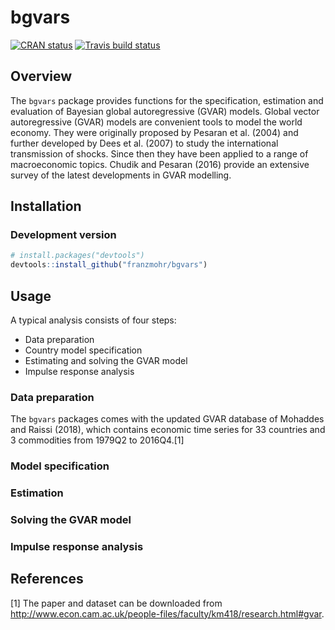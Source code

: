 
<!-- README.md is generated from README.Rmd. Please edit that file -->
bgvars
======

[![CRAN status](https://www.r-pkg.org/badges/version/bgvars)](https://cran.r-project.org/package=bgvars) [![Travis build status](https://travis-ci.org/franzmohr/bgvars.svg?branch=master)](https://travis-ci.org/franzmohr/bgvars)

Overview
--------

The `bgvars` package provides functions for the specification, estimation and evaluation of Bayesian global autoregressive (GVAR) models. Global vector autoregressive (GVAR) models are convenient tools to model the world economy. They were originally proposed by Pesaran et al. (2004) and further developed by Dees et al. (2007) to study the international transmission of shocks. Since then they have been applied to a range of macroeconomic topics. Chudik and Pesaran (2016) provide an extensive survey of the latest developments in GVAR modelling.

Installation
------------

### Development version

``` r
# install.packages("devtools")
devtools::install_github("franzmohr/bgvars")
```

Usage
-----

A typical analysis consists of four steps:

-   Data preparation
-   Country model specification
-   Estimating and solving the GVAR model
-   Impulse response analysis

### Data preparation

The `bgvars` packages comes with the updated GVAR database of Mohaddes and Raissi (2018), which contains economic time series for 33 countries and 3 commodities from 1979Q2 to 2016Q4.[1]

### Model specification

### Estimation

### Solving the GVAR model

### Impulse response analysis

References
----------

[1] The paper and dataset can be downloaded from <http://www.econ.cam.ac.uk/people-files/faculty/km418/research.html#gvar>.

